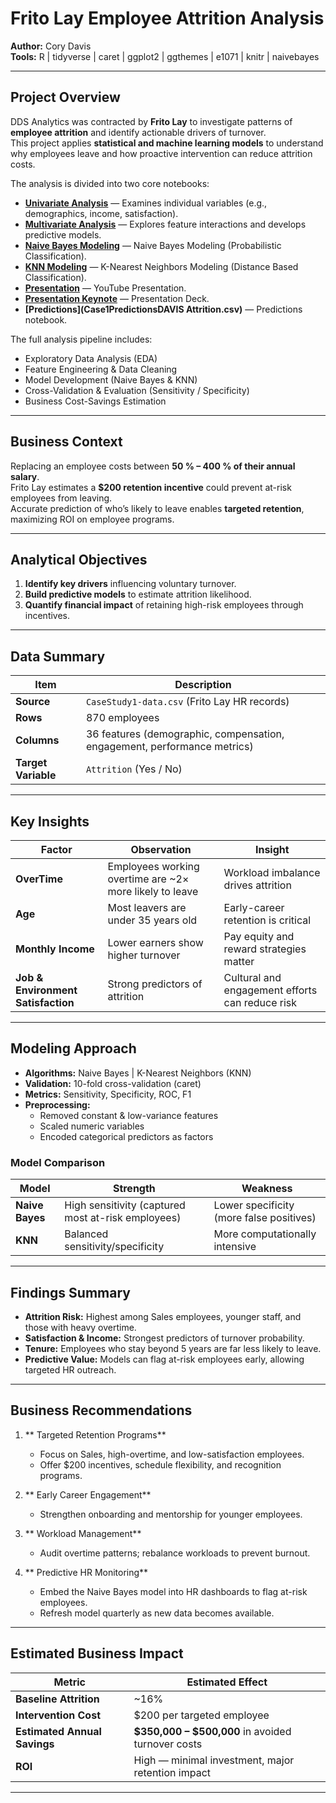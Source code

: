 # Frito Lay Employee Attrition Analysis  

**Author:** Cory Davis  
**Tools:** R | tidyverse | caret | ggplot2 | ggthemes | e1071 | knitr | naivebayes  

---

## Project Overview  

DDS Analytics was contracted by **Frito Lay** to investigate patterns of **employee attrition** and identify actionable drivers of turnover.  
This project applies **statistical and machine learning models** to understand why employees leave and how proactive intervention can reduce attrition costs.

The analysis is divided into two core notebooks:  

- **[Univariate Analysis](./notebooks/univariate_analysis.md)** — Examines individual variables (e.g., demographics, income, satisfaction).  
- **[Multivariate Analysis](./notebooks/multivariate_analysis.md)** — Explores feature interactions and develops predictive models.  
- **[Naive Bayes Modeling](./notebooks/nb_modeling.md)** — Naive Bayes Modeling (Probabilistic Classification).  
- **[KNN Modeling](./notebooks/knn_modeling.md)** — K-Nearest Neighbors Modeling (Distance Based Classification). 
- **[Presentation](https://www.youtube.com/watch?v=91kPSXiuGDw)** — YouTube Presentation.
- **[Presentation Keynote](./DDSAnalytics_v1.key)** — Presentation Deck. 
- **[Predictions](Case1PredictionsDAVIS Attrition.csv)** — Predictions notebook. 

The full analysis pipeline includes:
- Exploratory Data Analysis (EDA)  
- Feature Engineering & Data Cleaning  
- Model Development (Naive Bayes & KNN)  
- Cross-Validation & Evaluation (Sensitivity / Specificity)  
- Business Cost-Savings Estimation  

---

## Business Context  

Replacing an employee costs between **50 % – 400 % of their annual salary**.  
Frito Lay estimates a **$200 retention incentive** could prevent at-risk employees from leaving.  
Accurate prediction of who’s likely to leave enables **targeted retention**, maximizing ROI on employee programs.

---

## Analytical Objectives  

1. **Identify key drivers** influencing voluntary turnover.  
2. **Build predictive models** to estimate attrition likelihood.  
3. **Quantify financial impact** of retaining high-risk employees through incentives.  

---

## Data Summary  

| Item | Description |
|------|--------------|
| **Source** | `CaseStudy1-data.csv` (Frito Lay HR records) |
| **Rows** | 870 employees |
| **Columns** | 36 features (demographic, compensation, engagement, performance metrics) |
| **Target Variable** | `Attrition` (Yes / No) |

---

## Key Insights  

| Factor | Observation | Insight |
|--------|--------------|----------|
| **OverTime** | Employees working overtime are ~2× more likely to leave | Workload imbalance drives attrition |
| **Age** | Most leavers are under 35 years old | Early-career retention is critical |
| **Monthly Income** | Lower earners show higher turnover | Pay equity and reward strategies matter |
| **Job & Environment Satisfaction** | Strong predictors of attrition | Cultural and engagement efforts can reduce risk |

---

## Modeling Approach  

- **Algorithms:** Naive Bayes | K-Nearest Neighbors (KNN)  
- **Validation:** 10-fold cross-validation (caret)  
- **Metrics:** Sensitivity, Specificity, ROC, F1
- **Preprocessing:**  
  - Removed constant & low-variance features  
  - Scaled numeric variables  
  - Encoded categorical predictors as factors  

### **Model Comparison**

| Model | Strength | Weakness |
|--------|-----------|-----------|
| **Naive Bayes** | High sensitivity (captured most at-risk employees) | Lower specificity (more false positives) |
| **KNN** | Balanced sensitivity/specificity | More computationally intensive |

---

## Findings Summary  

- **Attrition Risk:** Highest among Sales employees, younger staff, and those with heavy overtime.  
- **Satisfaction & Income:** Strongest predictors of turnover probability.  
- **Tenure:** Employees who stay beyond 5 years are far less likely to leave.  
- **Predictive Value:** Models can flag at-risk employees early, allowing targeted HR outreach.

---

## Business Recommendations  

1. ** Targeted Retention Programs**  
   - Focus on Sales, high-overtime, and low-satisfaction employees.  
   - Offer $200 incentives, schedule flexibility, and recognition programs.  

2. ** Early Career Engagement**  
   - Strengthen onboarding and mentorship for younger employees.  

3. ** Workload Management**  
   - Audit overtime patterns; rebalance workloads to prevent burnout.  

4. ** Predictive HR Monitoring**  
   - Embed the Naive Bayes model into HR dashboards to flag at-risk employees.  
   - Refresh model quarterly as new data becomes available.  

---

## Estimated Business Impact  

| Metric | Estimated Effect |
|---------|------------------|
| **Baseline Attrition** | ~16% |
| **Intervention Cost** | $200 per targeted employee |
| **Estimated Annual Savings** | **$350,000 – $500,000** in avoided turnover costs |
| **ROI** | High — minimal investment, major retention impact |

---




